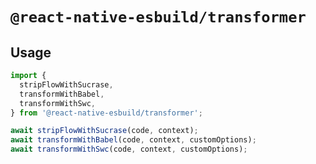# `@react-native-esbuild/transformer`

## Usage

```ts
import {
  stripFlowWithSucrase,
  transformWithBabel,
  transformWithSwc,
} from '@react-native-esbuild/transformer';

await stripFlowWithSucrase(code, context);
await transformWithBabel(code, context, customOptions);
await transformWithSwc(code, context, customOptions);
```
